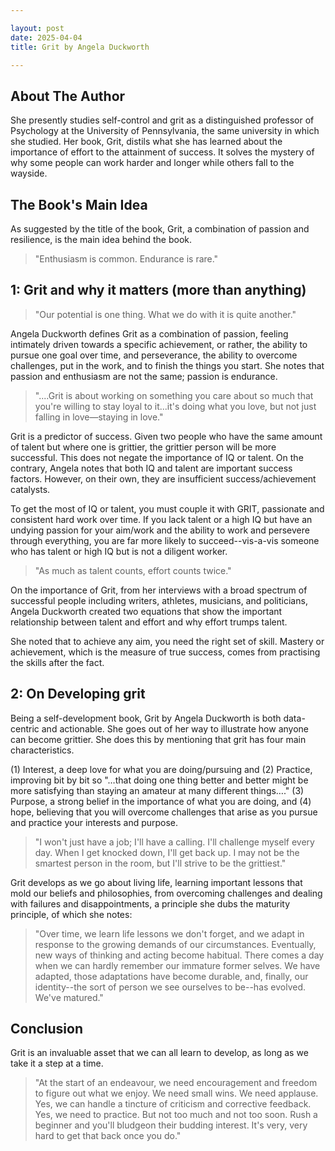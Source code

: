 ```yaml
---

layout: post
date: 2025-04-04
title: Grit by Angela Duckworth

---
```


## About The Author

She presently studies self-control and grit as a distinguished professor of Psychology at the University of Pennsylvania, the same university in which she studied. Her book, Grit, distils what she has learned about the importance of effort to the attainment of success. It solves the mystery of why some people can work harder and longer while others fall to the wayside.

## The Book's Main Idea

As suggested by the title of the book, Grit, a combination of passion and resilience, is the main idea behind the book.

> "Enthusiasm is common. Endurance is rare."

## 1: Grit and why it matters (more than anything)

> "Our potential is one thing. What we do with it is quite another."

Angela Duckworth defines Grit as a combination of passion, feeling intimately driven towards a specific achievement, or rather, the ability to pursue one goal over time, and perseverance, the ability to overcome challenges, put in the work, and to finish the things you start. She notes that passion and enthusiasm are not the same; passion is endurance.

> "....Grit is about working on something you care about so much that you're willing to stay loyal to it...it's doing what you love, but not just falling in love―staying in love."

Grit is a predictor of success. Given two people who have the same amount of talent but where one is grittier, the grittier person will be more successful. This does not negate the importance of IQ or talent. On the contrary, Angela notes that both IQ and talent are important success factors. However, on their own, they are insufficient success/achievement catalysts.

To get the most of IQ or talent, you must couple it with GRIT, passionate and consistent hard work over time. If you lack talent or a high IQ but have an undying passion for your aim/work and the ability to work and persevere through everything, you are far more likely to succeed--vis-a-vis someone who has talent or high IQ but is not a diligent worker.

> "As much as talent counts, effort counts twice."

On the importance of Grit, from her interviews with a broad spectrum of successful people including writers, athletes, musicians, and politicians, Angela Duckworth created two equations that show the important relationship between talent and effort and why effort trumps talent.

She noted that to achieve any aim, you need the right set of skill. Mastery or achievement, which is the measure of true success, comes from practising the skills after the fact.

## 2: On Developing grit

Being a self-development book, Grit by Angela Duckworth is both data-centric and actionable. She goes out of her way to illustrate how anyone can become grittier. She does this by mentioning that grit has four main characteristics.

(1) Interest, a deep love for what you are doing/pursuing and (2) Practice, improving bit by bit so "…that doing one thing better and better might be more satisfying than staying an amateur at many different things…." (3) Purpose, a strong belief in the importance of what you are doing, and (4) hope, believing that you will overcome challenges that arise as you pursue and practice your interests and purpose.

> "I won't just have a job; I'll have a calling. I'll challenge myself every day. When I get knocked down, I'll get back up. I may not be the smartest person in the room, but I'll strive to be the grittiest."

Grit develops as we go about living life, learning important lessons that mold our beliefs and philosophies, from overcoming challenges and dealing with failures and disappointments, a principle she dubs the maturity principle, of which she notes:

> "Over time, we learn life lessons we don't forget, and we adapt in response to the growing demands of our circumstances. Eventually, new ways of thinking and acting become habitual. There comes a day when we can hardly remember our immature former selves. We have adapted, those adaptations have become durable, and, finally, our identity--the sort of person we see ourselves to be--has evolved. We've matured."

## Conclusion

Grit is an invaluable asset that we can all learn to develop, as long as we take it a step at a time.

> "At the start of an endeavour, we need encouragement and freedom to figure out what we enjoy. We need small wins. We need applause. Yes, we can handle a tincture of criticism and corrective feedback. Yes, we need to practice. But not too much and not too soon. Rush a beginner and you'll bludgeon their budding interest. It's very, very hard to get that back once you do."

